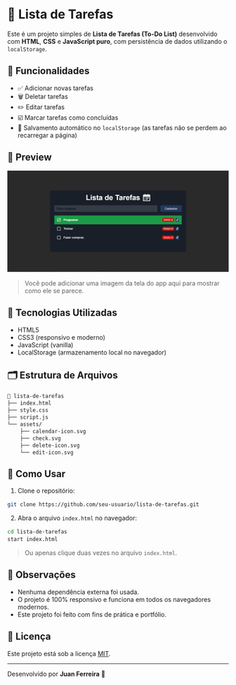 # 📝 Lista de Tarefas

Este é um projeto simples de **Lista de Tarefas (To-Do List)** desenvolvido com **HTML**, **CSS** e **JavaScript puro**, com persistência de dados utilizando o `localStorage`.

## 🔧 Funcionalidades

- ✅ Adicionar novas tarefas
- 🗑️ Deletar tarefas
- ✏️ Editar tarefas
- ☑️ Marcar tarefas como concluídas
- 💾 Salvamento automático no `localStorage` (as tarefas não se perdem ao recarregar a página)

## 📸 Preview

![Preview do projeto](./assets/preview.png)

> Você pode adicionar uma imagem da tela do app aqui para mostrar como ele se parece.

## 🧪 Tecnologias Utilizadas

- HTML5
- CSS3 (responsivo e moderno)
- JavaScript (vanilla)
- LocalStorage (armazenamento local no navegador)

## 🗂️ Estrutura de Arquivos

```
📁 lista-de-tarefas
├── index.html
├── style.css
├── script.js
└── assets/
    ├── calendar-icon.svg
    ├── check.svg
    ├── delete-icon.svg
    └── edit-icon.svg
```

## 🚀 Como Usar

1. Clone o repositório:

```bash
git clone https://github.com/seu-usuario/lista-de-tarefas.git
```

2. Abra o arquivo `index.html` no navegador:

```bash
cd lista-de-tarefas
start index.html
```

> Ou apenas clique duas vezes no arquivo `index.html`.

## 📌 Observações

- Nenhuma dependência externa foi usada.
- O projeto é 100% responsivo e funciona em todos os navegadores modernos.
- Este projeto foi feito com fins de prática e portfólio.

## 📄 Licença

Este projeto está sob a licença [MIT](LICENSE).

---

Desenvolvido por **Juan Ferreira** 🚀
